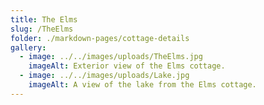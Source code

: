 ```yaml
---
title: The Elms
slug: /TheElms
folder: ./markdown-pages/cottage-details
gallery:
  - image: ../../images/uploads/TheElms.jpg
    imageAlt: Exterior view of the Elms cottage.
  - image: ../../images/uploads/Lake.jpg
    imageAlt: A view of the lake from the Elms cottage.
---
```

